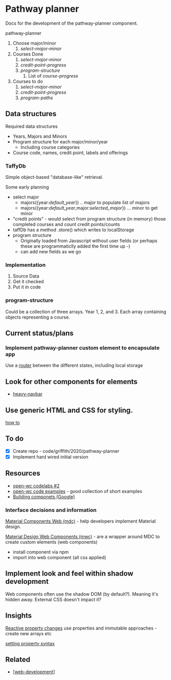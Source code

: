 # Pathway planner

Docs for the development of the pathway-planner component.

pathway-planner
1. Choose major/minor 
   1. *select-major-minor*
2. Courses Done
   1. *select-major-minor*
   2. *credit-point-progress*
   3. *program-structure*
      1. List of *course-progress*
3. Courses to do
   1. *select-major-minor*
   2. *credit-point-progress*
   3. *program-paths*

## Data structures

Required data structures
- Years, Majors and Minors
- Program structure for each major/minor/year
  - Including course categories
- Course code, names, credit point, labels and offerings

### TaffyDb

Simple object-based "database-like" retrieval.

Some early planning
- select major
  - majors({year:*default_year*}) .. major to populate list of majors
  - majors({year:*default_year*,major:*selected_major*}) ... minor to get minor
- "credit points" - would select from program structure (in memory) those completed courses and count credit points/counts
- taffDb has a method .store() which writes to localStorage 
- program structure 
  - Originally loaded from Javascript without user fields (or perhaps these are programmaticlly added the first time up -)
  - can add new fields as we go

### Implementation

1. Source Data
2. Get it checked
3. Put it in code

### program-structure

Could be a collection of three arrays. Year 1, 2, and 3.  Each array containing objects representing a course. 

## Current status/plans


### Implement pathway-planner custom element to encapsulate app

Use a [router](https://www.kevinsimper.dk/posts/single-page-app-with-webcomponents-and-router) between the different states, including local storage


## Look for other components for elements

- [heavy-navbar](https://github.com/HeavyLightStudios/heavy-navbar)

## Use generic HTML and CSS for styling. 

[how to](https://www.thinktecture.com/en/web-components/native-web-components-without-framework/#how-to-style-your-web-component)

## To do

- [X] Create repo - code/griffith/2020/pathway-planner
- [X] Implement hard wired initial version

## Resources

- [open-wc codelabs #2](https://open-wc.org/codelabs/basics/lit-html.html?index=/codelabs/#2)
- [open-wc code examples](https://open-wc.org/developing/code-examples.html) - good collection of short examples
- [Building componets (Google)](https://developers.google.com/web/fundamentals/web-components/)

### Interface decisions and information

[Material Components Web (mdc)](https://github.com/material-components/material-components-web) - help developers implement Material design.

[Material Design Web Components (mwc)](https://github.com/material-components/material-components-web-components) - are a wrapper around MDC to create custom elements (web components)

- install component via npm
- import into web component (all css applied)

## Implement look and feel within shadow development

Web components often use the shadow DOM (by default?). Meaning it's hidden away. External CSS doesn't impact it?



## Insights

[Reactive property changes](https://open-wc.org/codelabs/basics/lit-html.html?index=/codelabs/#7) use properties and immutable approaches - create new arrays etc

[setting property syntax](https://open-wc.org/codelabs/basics/lit-html.html?index=/codelabs/#9)

## Related

- [[web-development]]

[//begin]: # "Autogenerated link references for markdown compatibility"
[web-development]: ../web-development "Web development"
[//end]: # "Autogenerated link references"